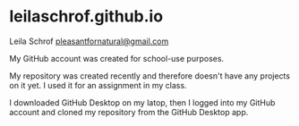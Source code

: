 # leilaschrof.github.io

Leila Schrof pleasantfornatural@gmail.com

My GitHub account was created for school-use purposes. 

My repository was created recently and therefore doesn't have any projects on it yet. I used it for an assignment in my class.

I downloaded GitHub Desktop on my latop, then I logged into my GitHub account and cloned my repository from the GitHub Desktop app.
